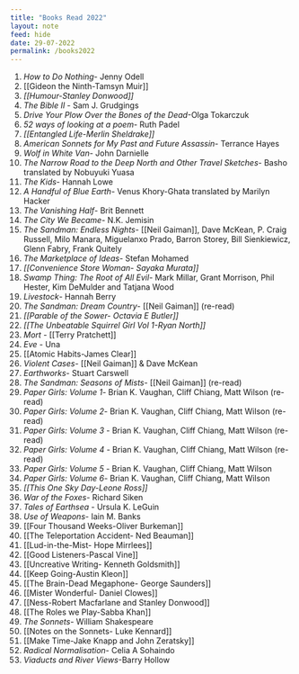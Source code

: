 ```yaml
---
title: "Books Read 2022"
layout: note
feed: hide
date: 29-07-2022
permalink: /books2022
---
```


1.  *How to Do Nothing*- Jenny Odell
2.  [[Gideon the Ninth-Tamsyn Muir]] 
3.  *[[Humour-Stanley Donwood]]*
4.  *The Bible II* - Sam J. Grudgings
5.  *Drive Your Plow Over the Bones of the Dead*-Olga Tokarczuk
6.  *52 ways of looking at a poem*- Ruth Padel
7.  *[[Entangled Life-Merlin Sheldrake]]*
8.  *American Sonnets for My Past and Future Assassin*- Terrance Hayes
9.  *Wolf in White Van*- John Darnielle
10. *The Narrow Road to the Deep North and Other Travel Sketches*- Basho translated by Nobuyuki Yuasa
11. *The Kids*- Hannah Lowe
12. *A Handful of Blue Earth*- Venus Khory-Ghata translated by Marilyn Hacker
13. *The Vanishing Half*- Brit Bennett
14. *The City We Became*- N.K. Jemisin
15. *The Sandman: Endless Nights*- [[Neil Gaiman]], Dave McKean, P. Craig Russell, Milo Manara, Miguelanxo Prado, Barron Storey, Bill Sienkiewicz, Glenn Fabry, Frank Quitely
16. *The Marketplace of Ideas*- Stefan Mohamed
17. *[[Convenience Store Woman- Sayaka Murata]]*
18. *Swamp Thing: The Root of All Evil*- Mark Millar, Grant Morrison, Phil Hester, Kim DeMulder and Tatjana Wood
19. *Livestock*- Hannah Berry
20. *The Sandman: Dream Country*- [[Neil Gaiman]] (re-read)
21. *[[Parable of the Sower- Octavia E Butler]]*
22. *[[The Unbeatable Squirrel Girl Vol 1-Ryan North]]*
23. *Mort* - [[Terry Pratchett]]
24. *Eve* - Una
25.  [[Atomic Habits-James Clear]]
26. *Violent Cases*- [[Neil Gaiman]] & Dave McKean
27. *Earthworks*- Stuart Carswell
28. *The Sandman: Seasons of Mists*- [[Neil Gaiman]] (re-read) 
29. *Paper Girls: Volume 1*- Brian K. Vaughan, Cliff Chiang, Matt Wilson (re-read) 
30. *Paper Girls: Volume 2*- Brian K. Vaughan, Cliff Chiang, Matt Wilson (re-read) 
31. *Paper Girls: Volume 3* - Brian K. Vaughan, Cliff Chiang, Matt Wilson (re-read) 
32. *Paper Girls: Volume 4* - Brian K. Vaughan, Cliff Chiang, Matt Wilson (re-read) 
33. *Paper Girls: Volume 5* - Brian K. Vaughan, Cliff Chiang, Matt Wilson 
34. *Paper Girls: Volume 6*- Brian K. Vaughan, Cliff Chiang, Matt Wilson
35. *[[This One Sky Day-Leone Ross]]*
36. *War of the Foxes*- Richard Siken
37. *Tales of Earthsea* - Ursula K. LeGuin
38. *Use of Weapons*- Iain M. Banks
39. [[Four Thousand Weeks-Oliver Burkeman]]
40. [[The Teleportation Accident- Ned Beauman]]
41. [[Lud-in-the-Mist- Hope Mirrlees]]
42. [[Good Listeners-Pascal Vine]]
43. [[Uncreative Writing- Kenneth Goldsmith]]
44. [[Keep Going-Austin Kleon]]
45. [[The Brain-Dead Megaphone- George Saunders]]
46. [[Mister Wonderful- Daniel Clowes]]
47. [[Ness-Robert Macfarlane and Stanley Donwood]]
48. [[The Roles we Play-Sabba Khan]]
49. *The Sonnets*- William Shakespeare
50. [[Notes on the Sonnets- Luke Kennard]]
51. [[Make Time-Jake Knapp and John Zeratsky]]
52. *Radical Normalisation*- Celia A Sohaindo
53. *Viaducts and River Views*-Barry Hollow


